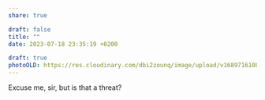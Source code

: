 ```yaml
---
share: true

draft: false
title: ""
date: 2023-07-18 23:35:19 +0200

draft: true
photoOLD: https://res.cloudinary.com/dbi2zounq/image/upload/v1689716108/d4fh9gzt47urtbzdahes.jpg
---
```


Excuse me, sir, but is that a threat?
